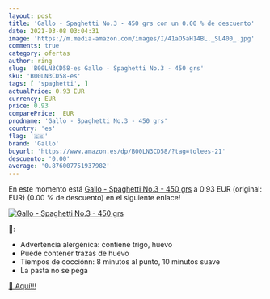```yaml
---
layout: post
title: 'Gallo - Spaghetti No.3 - 450 grs con un 0.00 % de descuento'
date: 2021-03-08 03:04:31
image: 'https://m.media-amazon.com/images/I/41aO5aH14BL._SL400_.jpg'
comments: true
category: ofertas
author: ring
slug: 'B00LN3CD58-es Gallo - Spaghetti No.3 - 450 grs'
sku: 'B00LN3CD58-es'
tags: [ 'spaghetti', ]
actualPrice: 0.93 EUR
currency: EUR
price: 0.93
comparePrice:  EUR
prodname: 'Gallo - Spaghetti No.3 - 450 grs'
country: 'es'
flag: '🇪🇸'
brand: 'Gallo'
buyurl: 'https://www.amazon.es/dp/B00LN3CD58/?tag=tolees-21'
descuento: '0.00'
average: '0.876007751937982'
---
```


En este momento está [Gallo - Spaghetti No.3 - 450 grs](https://www.amazon.es/dp/B00LN3CD58/?tag=tolees-21) a 0.93 EUR (original:  EUR) (0.00 %  de descuento) en el siguiente enlace!

[![Gallo - Spaghetti No.3 - 450 grs](https://m.media-amazon.com/images/I/41aO5aH14BL._SL400_.jpg)](https://www.amazon.es/dp/B00LN3CD58/?tag=tolees-21)

🔎:

- Advertencia alergénica: contiene trigo, huevo
- Puede contener trazas de huevo
- Tiempos de cocciónn: 8 minutos al punto, 10 minutos suave
- La pasta no se pega

[🛒 Aquí!!!](https://www.amazon.es/dp/B00LN3CD58/?tag=tolees-21)
